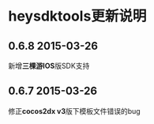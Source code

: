 heysdktools更新说明
===

0.6.8 2015-03-26
---
新增**三棵游IOS**版SDK支持

0.6.7 2015-03-26
---
修正**cocos2dx v3**版下模板文件错误的bug